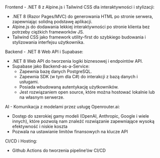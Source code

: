 Frontend - .NET 8 z Alpine.js i Tailwind CSS dla interaktywności i stylizacji:
- .NET 8 (Razor Pages/MVC) do generowania HTML po stronie serwera, zapewniając solidną podstawę aplikacji.
- Alpine.js do dodawania lekkiej interaktywności po stronie klienta bez potrzeby ciężkich frameworków JS.
- Tailwind CSS jako framework utility-first do szybkiego budowania i stylizowania interfejsu użytkownika.

Backend - .NET 8 Web API i Supabase:
- .NET 8 Web API do tworzenia logiki biznesowej i endpointów API.
- Supabase jako Backend-as-a-Service:
  - Zapewnia bazę danych PostgreSQL.
  - Zapewnia SDK (w tym dla C#) do interakcji z bazą danych i usługami.
  - Posiada wbudowaną autentykację użytkowników.
  - Jest rozwiązaniem open source, które można hostować lokalnie lub na własnym serwerze.

AI - Komunikacja z modelami przez usługę Openrouter.ai:
- Dostęp do szerokiej gamy modeli (OpenAI, Anthropic, Google i wiele innych), które pozwolą nam znaleźć rozwiązanie zapewniające wysoką efektywność i niskie koszta
- Pozwala na ustawianie limitów finansowych na klucze API

CI/CD i Hosting:
- Github Actions do tworzenia pipeline’ów CI/CD
